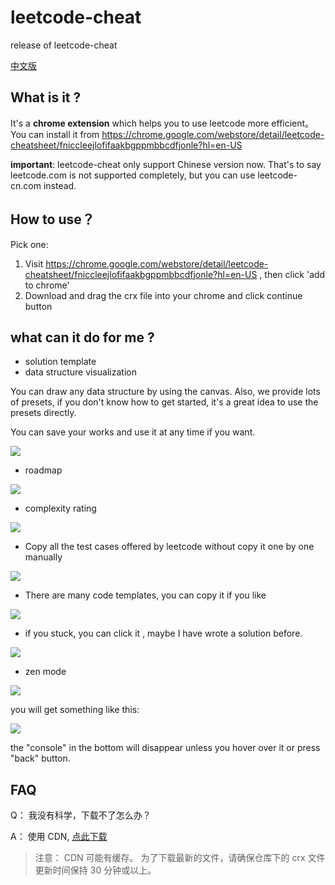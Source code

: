 # leetcode-cheat

release of leetcode-cheat

[中文版](https://lucifer.ren/blog/2020/08/16/leetcode-cheat/)

## What is it ?

It's a **chrome extension** which helps you to use leetcode more efficient。You can install it from https://chrome.google.com/webstore/detail/leetcode-cheatsheet/fniccleejlofifaakbgppmbbcdfjonle?hl=en-US

**important**: leetcode-cheat only support Chinese version now. That's to say leetcode.com is not supported completely, but you can use leetcode-cn.com instead.

## How to use？

Pick one:

1. Visit https://chrome.google.com/webstore/detail/leetcode-cheatsheet/fniccleejlofifaakbgppmbbcdfjonle?hl=en-US , then click 'add to chrome'
2. Download and drag the crx file into your chrome and click continue button

## what can it do for me ?
- solution template
- data structure visualization

You can draw any data structure by using the canvas. Also, we provide lots of presets, if you don't know how to get started, it's a great idea to use the presets directly.

You can save your works and use it at any time if you want.

![](https://tva1.sinaimg.cn/large/008eGmZEly1gmrz98cxflj31bp0u07k9.jpg)

- roadmap

![](https://tva1.sinaimg.cn/large/0081Kckwly1glpqbuba55j30w00u0tgr.jpg)

- complexity rating

![](https://tva1.sinaimg.cn/large/0081Kckwly1gm6xl5uih3j30o50nl0u9.jpg)

- Copy all the test cases offered by leetcode without copy it one by one manually

![](https://tva1.sinaimg.cn/large/0081Kckwly1glmfz7knmtj32060f0mye.jpg)

- There are many code templates, you can copy it if you like

![](https://tva1.sinaimg.cn/large/0081Kckwly1glmg0xokafj31980osn0f.jpg)

- if you stuck, you can click it , maybe I have wrote a solution before.

![](https://tva1.sinaimg.cn/large/0081Kckwly1glmg2fc054j31980osq4g.jpg)

- zen mode

![](https://tva1.sinaimg.cn/large/0081Kckwly1glmg5pa61gj31jk0u0qgg.jpg)

you will get something like this:

![](https://tva1.sinaimg.cn/large/0081Kckwly1glmg6srs4kj31h50u0dml.jpg)

the "console" in the bottom will disappear unless you hover over it or press "back" button.

## FAQ

Q： 我没有科学，下载不了怎么办？

A： 使用 CDN, [点此下载](https://cdn.jsdelivr.net/gh/azl397985856/leetcode-cheat@master/leetcode-cheat.crx)

> 注意： CDN 可能有缓存。 为了下载最新的文件，请确保仓库下的 crx 文件更新时间保持 30 分钟或以上。
